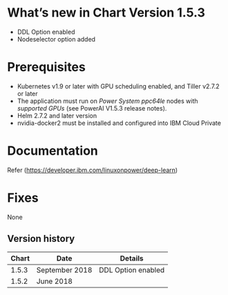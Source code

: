 [//]: # (Licensed Materials - Property of IBM)
[//]: # (5737-E67)
[//]: # (\(C\) Copyright IBM Corporation 2018 All Rights Reserved.)
[//]: # (US Government Users Restricted Rights - Use, duplication or)
[//]: # (disclosure restricted by GSA ADP Schedule Contract with IBM Corp.)

# What’s new in Chart Version 1.5.3

- DDL Option enabled
- Nodeselector option added

# Prerequisites

- Kubernetes v1.9 or later with GPU scheduling enabled, and Tiller v2.7.2 or later
- The application must run on *Power System ppc64le* nodes with *supported GPUs* (see PowerAI V1.5.3 release notes).  
- Helm 2.7.2 and later version
- nvidia-docker2 must be installed and configured into IBM Cloud Private

# Documentation

Refer (https://developer.ibm.com/linuxonpower/deep-learn)

# Fixes
None

## Version history
| Chart | Date | Details |
| ----- | ---- | ------- |
| 1.5.3 | September 2018 | DDL Option enabled|
| 1.5.2 | June 2018 | |
